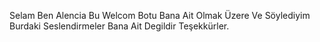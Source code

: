 Selam Ben Alencia Bu Welcom Botu Bana Ait Olmak Üzere Ve Söylediyim Burdaki Seslendirmeler Bana Ait Degildir Teşekkürler.